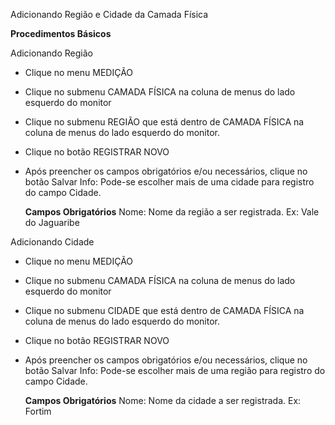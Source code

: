 Adicionando Região e Cidade da Camada Física

<b>Procedimentos Básicos</b>

  Adicionando Região
  
* Clique no menu MEDIÇÃO
* Clique no submenu CAMADA FÍSICA na coluna de menus do lado esquerdo do monitor
* Clique no submenu REGIÃO que está dentro de CAMADA FÍSICA na coluna de menus do lado esquerdo do monitor.
* Clique no botão REGISTRAR NOVO
* Após preencher os campos obrigatórios e/ou necessários, clique no botão Salvar
  Info: Pode-se escolher mais de uma cidade para registro do campo Cidade.     

  <b>Campos Obrigatórios</b>
  Nome: Nome da região a ser registrada.
  Ex: Vale do Jaguaribe

 Adicionando Cidade

* Clique no menu MEDIÇÃO
* Clique no submenu CAMADA FÍSICA na coluna de menus do lado esquerdo do monitor
* Clique no submenu CIDADE que está dentro de CAMADA FÍSICA na coluna de menus do lado esquerdo do monitor.
* Clique no botão REGISTRAR NOVO
* Após preencher os campos obrigatórios e/ou necessários, clique no botão Salvar
  Info: Pode-se escolher mais de uma região para registro do campo Cidade.

  <b>Campos Obrigatórios</b>
  Nome: Nome da cidade a ser registrada.
  Ex: Fortim